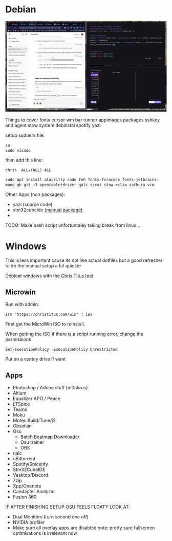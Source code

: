# Debian

![hi](readme_images/desktop_preview.png?raw=true)

Things to cover
fonts cursor wm bar runner appimages packages sshkey and agent stow system debinstal spotify yazi

setup sudoers file:
```
su
sudo visudo
```

then add this line:
```
chris  ALL=(ALL) ALL
```

```
sudo apt install alacritty code feh fonts-firacode fonts-jetbrains-mono gh git i3 opentabletdriver qalc scrot stow xclip zathura vim
```

Other Apps (non packages):
- yazi (source code)
- stm32cubeide [(manual package)](https://www.st.com/en/development-tools/stm32cubeide.html)
- 

TODO: Make bash script
unfortuntaley taking break from linux...

# Windows
This is less important cause its not like actual dotfiles but a good refresher to do the manual setup a bit quicker

Debloat windows with the [Chris Titus tool](https://github.com/ChrisTitusTech/winutil)
## Microwin
Run with admin:
```
irm "https://christitus.com/win" | iex
```
First get the MicroWin ISO to reinstall.

When getting the ISO if there is a script running error, change the permissions
```
Set-ExecutionPolicy -ExecutionPolicy Unrestricted
```
Put on a ventoy drive if want

## Apps
- Photoshop / Adobe stuff (m0nkrus)
- Altium
- Equalizer APO / Peace
- LTSpice
- Teams
- Moku
- Motec Build/Tune/i2
- Obsidian
- Osu
  - Batch Beatmap Downloader
  - Osu trainer
  - OBS
- qalc
- qBittorrent
- Spotify/Spicetify
- Stm32CubeIDE
- Vesktop/Discord
- 7zip
- Xpp/Onenote
- Candapter Analyzer
- Fusion 360

IF AFTER FINISHING SETUP OSU FEELS FLOATY LOOK AT:
- Dual Monitors (turn second one off)
- NVIDIA profiler
- Make sure all overlay apps are disabled
note: pretty sure fullscreen optimisations is irrelevant now
